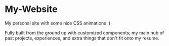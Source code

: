 # My-Website
My personal site with some nice CSS animations :)

Fully built from the ground up with customized components; my main hub of past projects, experiences, and extra things that don't fit onto my resume. 

